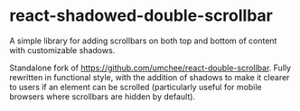 # react-shadowed-double-scrollbar

A simple library for adding scrollbars on both top and bottom of content with customizable shadows.

Standalone fork of https://github.com/umchee/react-double-scrollbar. Fully rewritten in functional style, with the addition of shadows to make it clearer to users if an element can be scrolled (particularly useful for mobile browsers where scrollbars are hidden by default).